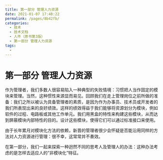 ```yaml
---
title: 第一部分 管理人力资源
date: 2021-01-07 17:48:22
permalink: /pages/8b42fb/
categories:
  - 技术
  - 技术文档
  - 人件（原书第3版）
  - 第一部分 管理人力资源
tags:
  - 
---
```

# 第一部分 管理人力资源

作为管理者，我们多数人很容易陷入一种典型的失败情境：习惯把人当作固定的模块来管理。当然，这种惯性来源显而易见。回顾我们在走上管理岗位之前所做的准备：我们之所以被认为具备管理者的素质，是因为作为办事员、技术员或开发者的我们所表现出来的良好绩效。这样的绩效得益于我们能够将资源划分为模块，例如软件的过程、电路板或其他工作单元。我们用黑盒的特性来构建这些模块，从而达到屏蔽模块内部特性的目的。设计这些模块，使得它们可以通过标准接口来使用。

由于长年累月对模块化方法的依赖，新晋的管理者很少会怀疑是否能沿用同样的方法对人力资源进行管理：很不幸，这常常并不奏效。

在第一部分，我们一起来探索一种迥然不同的思考人及管理人的办法：这种办法考虑的是怎样去适应人的“非模块化”特征。
